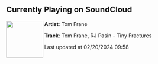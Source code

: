 ## Currently Playing on SoundCloud

[<img align="left" width="100" src="https://i1.sndcdn.com/artworks-hCGNPWBYO6xzJVC8-Y2JF2g-t500x500.jpg">](https://soundcloud.com/tomfrane/tiny-fractures?in=saxurn/sets/tmp2/)

**Artist**: Tom Frane 

**Track**: Tom Frane, RJ Pasin - Tiny Fractures

Last updated at 02/20/2024 09:58
